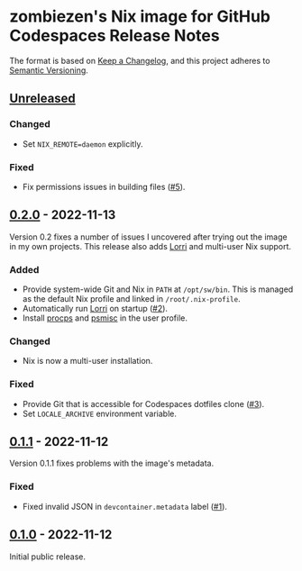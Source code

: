 # zombiezen's Nix image for GitHub Codespaces Release Notes

The format is based on [Keep a Changelog][],
and this project adheres to [Semantic Versioning][].

[Keep a Changelog]: https://keepachangelog.com/en/1.0.0/
[Semantic Versioning]: https://semver.org/spec/v2.0.0.html
[Unreleased]: https://github.com/zombiezen/codespaces-nix/compare/v0.2.0...HEAD

## [Unreleased][]

### Changed

- Set `NIX_REMOTE=daemon` explicitly.

### Fixed

- Fix permissions issues in building files
  ([#5](https://github.com/zombiezen/codespaces-nix/issues/5)).

## [0.2.0][] - 2022-11-13

Version 0.2 fixes a number of issues I uncovered
after trying out the image in my own projects.
This release also adds [Lorri](https://github.com/nix-community/lorri)
and multi-user Nix support.

[0.2.0]: https://github.com/zombiezen/codespaces-nix/releases/tag/v0.2.0

### Added

- Provide system-wide Git and Nix in `PATH` at `/opt/sw/bin`.
  This is managed as the default Nix profile and linked in `/root/.nix-profile`.
- Automatically run [Lorri](https://github.com/nix-community/lorri) on startup
  ([#2](https://github.com/zombiezen/codespaces-nix/issues/2)).
- Install [procps](https://gitlab.com/procps-ng/procps) and
  [psmisc](https://gitlab.com/psmisc/psmisc) in the user profile.

### Changed

- Nix is now a multi-user installation.

### Fixed

- Provide Git that is accessible for Codespaces dotfiles clone
  ([#3](https://github.com/zombiezen/codespaces-nix/issues/3)).
- Set `LOCALE_ARCHIVE` environment variable.

## [0.1.1][] - 2022-11-12

Version 0.1.1 fixes problems with the image's metadata.

[0.1.1]: https://github.com/zombiezen/codespaces-nix/releases/tag/v0.1.1

### Fixed

- Fixed invalid JSON in `devcontainer.metadata` label
  ([#1](https://github.com/zombiezen/codespaces-nix/issues/1)).

## [0.1.0][] - 2022-11-12

Initial public release.

[0.1.0]: https://github.com/zombiezen/codespaces-nix/releases/tag/v0.1.0
